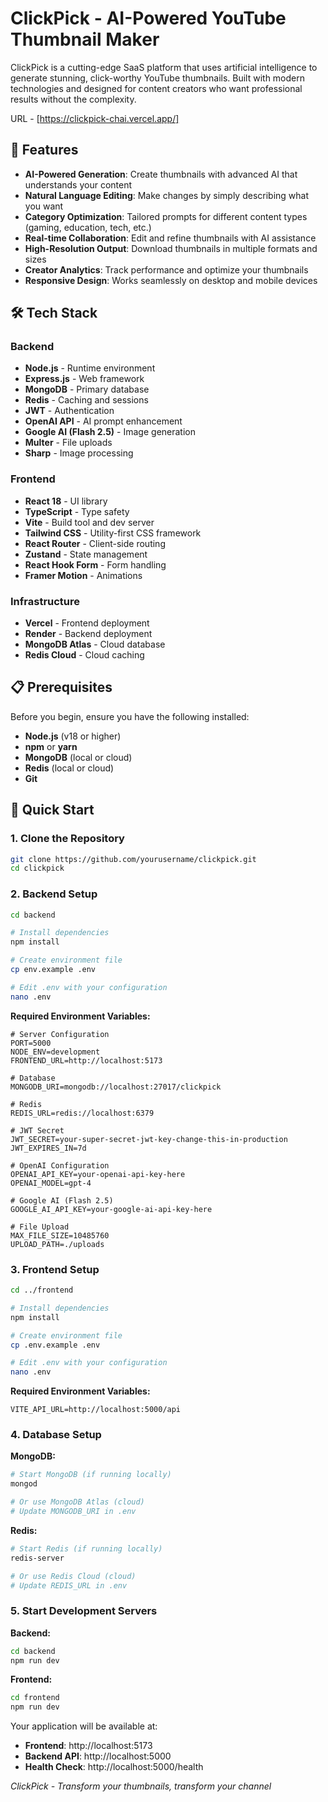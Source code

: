 # ClickPick - AI-Powered YouTube Thumbnail Maker

ClickPick is a cutting-edge SaaS platform that uses artificial intelligence to generate stunning, click-worthy YouTube thumbnails. Built with modern technologies and designed for content creators who want professional results without the complexity.

URL - [https://clickpick-chai.vercel.app/]

## 🚀 Features

- **AI-Powered Generation**: Create thumbnails with advanced AI that understands your content
- **Natural Language Editing**: Make changes by simply describing what you want
- **Category Optimization**: Tailored prompts for different content types (gaming, education, tech, etc.)
- **Real-time Collaboration**: Edit and refine thumbnails with AI assistance
- **High-Resolution Output**: Download thumbnails in multiple formats and sizes
- **Creator Analytics**: Track performance and optimize your thumbnails
- **Responsive Design**: Works seamlessly on desktop and mobile devices

## 🛠️ Tech Stack

### Backend
- **Node.js** - Runtime environment
- **Express.js** - Web framework
- **MongoDB** - Primary database
- **Redis** - Caching and sessions
- **JWT** - Authentication
- **OpenAI API** - AI prompt enhancement
- **Google AI (Flash 2.5)** - Image generation
- **Multer** - File uploads
- **Sharp** - Image processing

### Frontend
- **React 18** - UI library
- **TypeScript** - Type safety
- **Vite** - Build tool and dev server
- **Tailwind CSS** - Utility-first CSS framework
- **React Router** - Client-side routing
- **Zustand** - State management
- **React Hook Form** - Form handling
- **Framer Motion** - Animations

### Infrastructure
- **Vercel** - Frontend deployment
- **Render** - Backend deployment
- **MongoDB Atlas** - Cloud database
- **Redis Cloud** - Cloud caching

## 📋 Prerequisites

Before you begin, ensure you have the following installed:
- **Node.js** (v18 or higher)
- **npm** or **yarn**
- **MongoDB** (local or cloud)
- **Redis** (local or cloud)
- **Git**

## 🚀 Quick Start

### 1. Clone the Repository

```bash
git clone https://github.com/yourusername/clickpick.git
cd clickpick
```

### 2. Backend Setup

```bash
cd backend

# Install dependencies
npm install

# Create environment file
cp env.example .env

# Edit .env with your configuration
nano .env
```

**Required Environment Variables:**
```env
# Server Configuration
PORT=5000
NODE_ENV=development
FRONTEND_URL=http://localhost:5173

# Database
MONGODB_URI=mongodb://localhost:27017/clickpick

# Redis
REDIS_URL=redis://localhost:6379

# JWT Secret
JWT_SECRET=your-super-secret-jwt-key-change-this-in-production
JWT_EXPIRES_IN=7d

# OpenAI Configuration
OPENAI_API_KEY=your-openai-api-key-here
OPENAI_MODEL=gpt-4

# Google AI (Flash 2.5)
GOOGLE_AI_API_KEY=your-google-ai-api-key-here

# File Upload
MAX_FILE_SIZE=10485760
UPLOAD_PATH=./uploads
```

### 3. Frontend Setup

```bash
cd ../frontend

# Install dependencies
npm install

# Create environment file
cp .env.example .env

# Edit .env with your configuration
nano .env
```

**Required Environment Variables:**
```env
VITE_API_URL=http://localhost:5000/api
```

### 4. Database Setup

**MongoDB:**
```bash
# Start MongoDB (if running locally)
mongod

# Or use MongoDB Atlas (cloud)
# Update MONGODB_URI in .env
```

**Redis:**
```bash
# Start Redis (if running locally)
redis-server

# Or use Redis Cloud (cloud)
# Update REDIS_URL in .env
```

### 5. Start Development Servers

**Backend:**
```bash
cd backend
npm run dev
```

**Frontend:**
```bash
cd frontend
npm run dev
```

Your application will be available at:
- **Frontend**: http://localhost:5173
- **Backend API**: http://localhost:5000
- **Health Check**: http://localhost:5000/health


*ClickPick - Transform your thumbnails, transform your channel*
